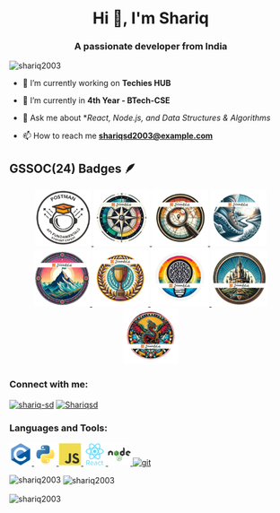 <!---
- 👋 Hi, I’m Shariq.
- 👀 I’m interested in Software development.
- 🌱 I’m currently learning Software Development 
- 💞️ I’m looking to collaborate on ...
- 📫 How to reach me ...

ItsShariq/ItsShariq is a ✨ special ✨ repository because its `README.md` (this file) appears on your GitHub profile.
You can click the Preview link to take a look at your changes.
--->

<h1 align="center">Hi 👋, I'm Shariq</h1>
<h3 align="center">A passionate developer from India</h3>

<p align="left"> <img src="https://komarev.com/ghpvc/?username=shariq2003&label=Profile%20views&color=0e75b6&style=flat" alt="shariq2003" /> </p>

- 🔭 I’m currently working on **Techies HUB**

- 🌱 I’m currently in **4th Year - BTech-CSE**

- 💬 Ask me about **React, Node.js, and Data Structures & Algorithms*

- 📫 How to reach me **shariqsd2003@example.com**

## GSSOC(24) Badges 🪶
<div style='display:flex; align-items:center; gap: 10px;' align='center'><a href="https://gssoc.girlscript.tech/leaderboard">
<img src="https://raw.githubusercontent.com/girlscript/gssoc-website-new/main/public/badges/postman.png" width="100px" height="100px" />
  <img src="https://github.com/girlscript/gssoc-website-new/blob/main/public/badges/1.png" width="100px" height="100px" />
  <img src="https://github.com/girlscript/gssoc-website-new/blob/main/public/badges/2.png" width="100px" height="100px" />
  <img src="https://github.com/girlscript/gssoc-website-new/blob/main/public/badges/3.png" width="100px" height="100px" />
  <img src="https://github.com/girlscript/gssoc-website-new/blob/main/public/badges/4.png" width="100px" height="100px" />
  <img src="https://github.com/girlscript/gssoc-website-new/blob/main/public/badges/5.png" width="100px" height="100px" />
  <img src="https://github.com/girlscript/gssoc-website-new/blob/main/public/badges/6.png" width="105px" height="105px" />
  <img src="https://github.com/girlscript/gssoc-website-new/blob/main/public/badges/7.png" width="100px" height="100px" />
  <img src="https://github.com/girlscript/gssoc-website-new/blob/main/public/badges/8.png" width="100px" height="100px" /></a>
</div>

<h3 align="left">Connect with me:</h3>
<p align="left">
<a href="https://linkedin.com/in/shariq-sd" target="blank"><img align="center" src="https://cdn.jsdelivr.net/npm/simple-icons@3.0.1/icons/linkedin.svg" alt="shariq-sd" height="30" width="40" /></a>
<a href="https://leetcode.com/u/Shariqsd" target="blank"><img align="center" src="https://cdn.jsdelivr.net/npm/simple-icons@3.0.1/icons/leetcode.svg" alt="Shariqsd" height="30" width="40" /></a>
</p>

<h3 align="left">Languages and Tools:</h3>
<p align="left"> 
  <a href="https://www.cprogramming.com/" target="_blank"> <img src="https://raw.githubusercontent.com/devicons/devicon/master/icons/c/c-original.svg" alt="c" width="40" height="40"/> </a> 
  <a href="https://www.python.org" target="_blank"> <img src="https://raw.githubusercontent.com/devicons/devicon/master/icons/python/python-original.svg" alt="python" width="40" height="40"/> </a> 
  <a href="https://developer.mozilla.org/en-US/docs/Web/JavaScript" target="_blank"> <img src="https://raw.githubusercontent.com/devicons/devicon/master/icons/javascript/javascript-original.svg" alt="javascript" width="40" height="40"/> </a> 
  <a href="https://reactjs.org/" target="_blank"> <img src="https://raw.githubusercontent.com/devicons/devicon/master/icons/react/react-original-wordmark.svg" alt="react" width="40" height="40"/> </a> 
  <a href="https://nodejs.org" target="_blank"> <img src="https://raw.githubusercontent.com/devicons/devicon/master/icons/nodejs/nodejs-original-wordmark.svg" alt="nodejs" width="40" height="40"/> </a> 
  <a href="https://git-scm.com/" target="_blank"> <img src="https://www.vectorlogo.zone/logos/git-scm/git-scm-icon.svg" alt="git" width="40" height="40"/> </a> 
</p>

<p><img align="left" src="https://github-readme-stats.vercel.app/api/top-langs?username=shariq2003&show_icons=true&locale=en&layout=compact" alt="shariq2003" /></p>

<p>&nbsp;<img align="center" src="https://github-readme-stats.vercel.app/api?username=shariq2003&show_icons=true&locale=en" alt="shariq2003" /></p>

<p><img align="center" src="https://github-readme-streak-stats.herokuapp.com/?user=shariq2003&" alt="shariq2003" /></p>
